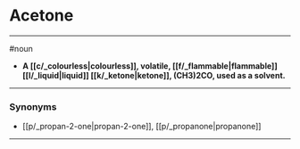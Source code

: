 # Acetone
---
#noun
- **A [[c/_colourless|colourless]], volatile, [[f/_flammable|flammable]] [[l/_liquid|liquid]] [[k/_ketone|ketone]], (CH3)2CO, used as a solvent.**
---
### Synonyms
- [[p/_propan-2-one|propan-2-one]], [[p/_propanone|propanone]]
---
